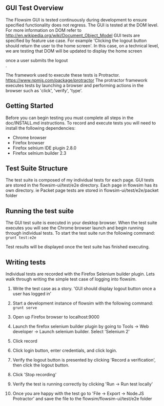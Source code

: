 GUI Test Overview 
-------------------
The Flowsim GUI is tested continuously during development to ensure 
specified functionality does not regress. The GUI is tested at the DOM
level. For more information on DOM refer to 
http://en.wikipedia.org/wiki/Document_Object_Model
GUI tests are specified by feature use case. For example 'Clicking the
logout button should return the user to the home screen'. In this case, on
a technical level, we are testing that DOM will be updated to display the 
home screen <div> once a user submits the logout <form>.

The framework used to execute these tests is Protractor. 
https://www.npmjs.com/package/protractor
The protractor framework executes tests by launching a browser and 
performing actions in the browser such as 'click', 'verify', 'type'.


Getting Started
---------------
Before you can begin testing you must complete all steps in the
doc/INSTALL.md instructions. To record and execute tests you will
need to install the following dependencies: 
- Chrome browser
- Firefox browser
- Firefox selnium IDE plugin 2.8.0
- Firefox selnium builder 2.3

Test Suite Structure
--------------------
The test suite is composed of my individual tests for each page.
GUI tests are stored in the flowsim-ui/test/e2e directory. Each page in
flowsim has its own directory. 
ie Packet page tests are stored in flowsim-ui/test/e2e/packet folder

Running the test suite
----------------------
The GUI test suite is executed in your desktop browser. When the test
suite executes you will see the Chrome browser launch and begin running
through individual tests. To start the test suite run the following
command: ```grunt test:e2e```

Test results will be displayed once the test suite has finished executing.

Writing tests
-------------
Individual tests are recorded with the Firefox Selenium builder plugin. Lets
walk through writing the simple test case of logging into flowsim.

1. Write the test case as a story. 'GUI should display logout button
once a user has logged in'

2. Start a development instance of flowsim with the following command: 
```grunt serve```

3. Open up Firefox browser to localhost:9000

4. Launch the firefox selenium builder plugin by going to 
Tools -> Web developer -> Launch selenium builder. Select 'Selenium 2'

5. Click record

6. Click login button, enter credentials, and click login.

7. Verify the logout button is presented by clicking 'Record a verification', 
then click the logout button.

8. Click 'Stop recording'

9. Verify the test is running correctly by clicking 'Run -> Run test locally'

10. Once you are happy with the test go to 
'File -> Export -> Node.JS Protractor' and save the file to the 
flowsim/flowsim-ui/test/e2e folder
